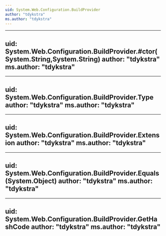 ```yaml
---
uid: System.Web.Configuration.BuildProvider
author: "tdykstra"
ms.author: "tdykstra"
---
```


---
uid: System.Web.Configuration.BuildProvider.#ctor(System.String,System.String)
author: "tdykstra"
ms.author: "tdykstra"
---

---
uid: System.Web.Configuration.BuildProvider.Type
author: "tdykstra"
ms.author: "tdykstra"
---

---
uid: System.Web.Configuration.BuildProvider.Extension
author: "tdykstra"
ms.author: "tdykstra"
---

---
uid: System.Web.Configuration.BuildProvider.Equals(System.Object)
author: "tdykstra"
ms.author: "tdykstra"
---

---
uid: System.Web.Configuration.BuildProvider.GetHashCode
author: "tdykstra"
ms.author: "tdykstra"
---
